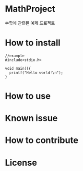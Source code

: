 # MathProject

수학에 관련된 예제 프로젝트

# How to install
```
//example
#include<stdio.h>

void main(){
  printf("Hello world!\n");
}

```


# How to use

# Known issue

# How to contribute


# License
